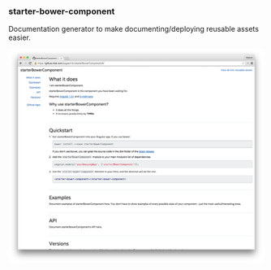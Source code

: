 ### starter-bower-component

Documentation generator to make documenting/deploying reusable assets easier.

<img src="slides/reusable/starter-bower-component.png">
